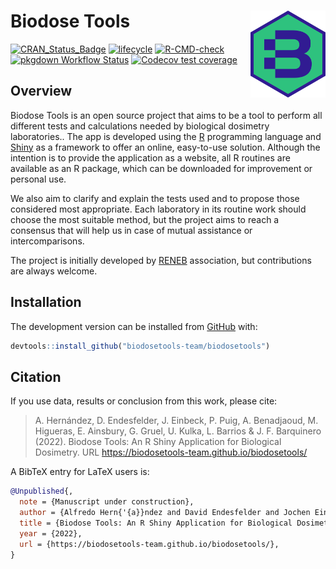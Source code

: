 
# Biodose Tools <img src="man/figures/logo.png" align="right" width="120"/>

<!-- badges: start -->

[![CRAN_Status_Badge](https://www.r-pkg.org/badges/version/biodosetools)](https://cran.r-project.org/package=biodosetools)
[![lifecycle](https://lifecycle.r-lib.org/articles/figures/lifecycle-stable.svg)](https://lifecycle.r-lib.org/articles/stages.html#stable-1)
[![R-CMD-check](https://github.com/biodosetools-team/biodosetools/workflows/R-CMD-check/badge.svg)](https://github.com/biodosetools-team/biodosetools/actions)
[![pkgdown Workflow
Status](https://github.com/biodosetools-team/biodosetools/workflows/pkgdown/badge.svg)](https://biodosetools-team.github.io/biodosetools/)
[![Codecov test
coverage](https://codecov.io/gh/biodosetools-team/biodosetools/branch/master/graph/badge.svg)](https://app.codecov.io/gh/biodosetools-team/biodosetools?branch=master)
<!-- badges: end -->

## Overview

Biodose Tools is an open source project that aims to be a tool to
perform all different tests and calculations needed by biological
dosimetry laboratories.. The app is developed using the
[R](%22https://www.r-project.org/about.html%22) programming language and
[Shiny](https://shiny.rstudio.com) as a framework to offer an online,
easy-to-use solution. Although the intention is to provide the
application as a website, all R routines are available as an R package,
which can be downloaded for improvement or personal use.

We also aim to clarify and explain the tests used and to propose those
considered most appropriate. Each laboratory in its routine work should
choose the most suitable method, but the project aims to reach a
consensus that will help us in case of mutual assistance or
intercomparisons.

The project is initially developed by [RENEB](https://www.reneb.net/)
association, but contributions are always welcome.

## Installation

<!-- You can install the released version of <package> from [CRAN](https://CRAN.R-project.org) with: -->
<!-- ``` r -->
<!-- install.packages("biodosetools") -->
<!-- ``` -->
<!-- And  -->

The development version can be installed from
[GitHub](https://github.com/) with:

``` r
devtools::install_github("biodosetools-team/biodosetools")
```

<!-- ## Examples -->

## Citation

If you use data, results or conclusion from this work, please cite:

> A. Hernández, D. Endesfelder, J. Einbeck, P. Puig, A. Benadjaoud, M.
> Higueras, E. Ainsbury, G. Gruel, U. Kulka, L. Barrios & J. F.
> Barquinero (2022). Biodose Tools: An R Shiny Application for
> Biological Dosimetry. URL
> <https://biodosetools-team.github.io/biodosetools/>

A BibTeX entry for LaTeX users is:

``` bib
@Unpublished{,
  note = {Manuscript under construction},
  author = {Alfredo Hern{'{a}}ndez and David Endesfelder and Jochen Einbeck and Pere Puig and Amine Benadjaoud and Manuel Higueras and Elizabeth Ainsbury and Ga{"{e}}tan Gruel and Ulrike Kulka and Lleonard Barrios and Joan Francesc Barquinero},
  title = {Biodose Tools: An R Shiny Application for Biological Dosimetry},
  year = {2022},
  url = {https://biodosetools-team.github.io/biodosetools/},
}
```
